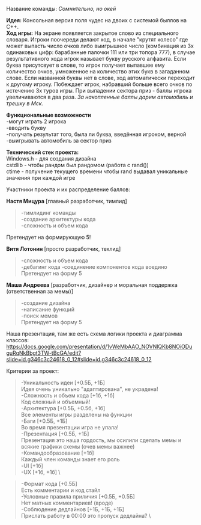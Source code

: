 Название команды: *Сомнительно, но окей*

**Идея:** Консольная версия поля чудес на двоих с системой быллов на C++.  
**Ход игры:** На экране появляется закрытое слово из специального словаря. Игроки поочереди делают ход, в начале "крутят колесо" где может выпасть число очков либо выигрышное число (комбинация из 3х одинаковых цифр: барабанные палочки 111 или три топора 777), в случае результативного хода игрок называет букву русского алфавита. Если буква присутсвует в слове, то игрок получает выпавшее ему количество очков, умноженное на количество этих букв в загаданном слове. Если названной буквы нет в слове, ход автоматически переходит к другому игроку. Побеждает игрок, набравший больше всего очков по истечению 3х туров игры. При выпадении сектора приз - баллы игрока увеличиваются в два раза. *За накопленные баллы дарим автомобиль и трешку в Мск.*

**Функциональные возможности** \
-могут играть 2 игрока \
-вводить букву \
-получать результат того, была ли буква, введённая игроком, верной \
-выигрывать автомобиль за сектор приз 

**Технический стек проекта:** \
Windows.h - для создания дизайна \
cstdlib - чтобы рандом был рандомом (работа с rand()) \
ctime - получение текущего времени чтобы rand выдавал уникальные значения при каждой игре


Участники проекта и их распределение баллов:

**Настя Мицура** [главный разработчик, тимлид]
> -тимлидинг команды \
> -создание архитектуры кода \
> -сложность и объем кода
>
Претендует на формирующую 5!

**Витя Лотонин** [просто разработчик, техлид]
> -сложность и объем кода \
>-дебагинг кода
> -соединение компонентов кода воедино
Претендует на форму 5

**Маша Андреева** [разработчик, дизайнер и моральная поддержка (ответственная за мемы)]
>  -создание дизайна \
> -написание функций \
> -поиск мемов \
Претендует на форму 5


Наша презентация, там же есть схема логики проекта и диаграмма классов: https://docs.google.com/presentation/d/1vWeMbAAO_NOVNlQKb8NOiODuguRqNkBbgt3TW-tBcGA/edit?slide=id.g346c3c24618_0_12#slide=id.g346c3c24618_0_12 

Критерии за проект: 
> -Уникальность идеи [+0.5Б, +1Б] \
Идея очень уникально "адаптирована", не украдена! \
> -Сложность и объем кода [+1б, +1б]  \
Код сложный и объемный! \
> -Архитектура [+0.5Б, +0.5б, +1б] \
Все элементы игры разделены на функции \
> -Баги [+0.5Б, +1Б] \
Во время презентации игра не упала! \
> -Презентация [+0.5Б, +1Б] \
Презентация это наша гордость, мы осилили сделать мемы и всякие графики схемы (очев мемы важнее) \
> -Командообразование [+1б] \
Каждый член команды знает его роль \
> -UI [+1б] \
> -UX [+1б, +1б] \

> -Формат кода [+0.5Б] \
Есть комментарии и код стайл \
> -Условные правила приличия [+0.5Б, +0.5Б] \
Нет матных комментариев! (вроде) \
> -Соблюдение дедлайнов [+1Б, +1Б, +1Б] \
Прислать работу в 00:00 это пропуск дедлайна? \
